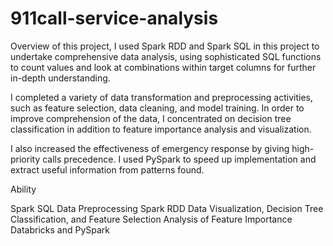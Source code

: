 # 911call-service-analysis
Overview of this project, I used Spark RDD and Spark SQL in this project to undertake comprehensive data analysis, using sophisticated SQL functions to count values and look at combinations within target columns for further in-depth understanding.

I completed a variety of data transformation and preprocessing activities, such as feature selection, data cleaning, and model training. In order to improve comprehension of the data, I concentrated on decision tree classification in addition to feature importance analysis and visualization.


I also increased the effectiveness of emergency response by giving high-priority calls precedence. I used PySpark to speed up implementation and extract useful information from patterns found.

Ability

Spark SQL Data Preprocessing Spark RDD
Data Visualization, Decision Tree Classification, and Feature Selection
Analysis of Feature Importance
Databricks and PySpark
